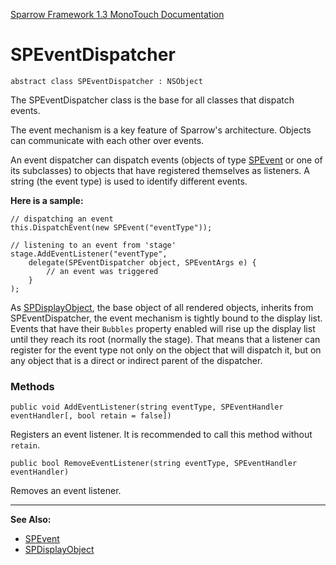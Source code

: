 [Sparrow Framework 1.3 MonoTouch Documentation](index.md) 
# SPEventDispatcher

	abstract class SPEventDispatcher : NSObject

The SPEventDispatcher class is the base for all classes that dispatch events.

The event mechanism is a key feature of Sparrow's architecture. Objects can communicate with each other over events.

An event dispatcher can dispatch events (objects of type [SPEvent](SPEvent.md) or one of its subclasses) to objects that have registered themselves as listeners. A string (the event type) is used to identify different events.

**Here is a sample:**
 
	// dispatching an event
	this.DispatchEvent(new SPEvent("eventType"));
	
	// listening to an event from 'stage'
	stage.AddEventListener("eventType", 
	    delegate(SPEventDispatcher object, SPEventArgs e) {
	        // an event was triggered
	    }
	);
	
As [SPDisplayObject](SPDisplayObject.md), the base object of all rendered objects, inherits from SPEventDispatcher, the event mechanism is tightly bound to the display list. Events that have their `Bubbles` property enabled will rise up the display list until they reach its root (normally the stage). That means that a listener can register for the event type not only on the object that will dispatch it, but on any object that is a direct or indirect parent of the dispatcher. 

### Methods

	public void AddEventListener(string eventType, SPEventHandler eventHandler[, bool retain = false])

Registers an event listener. It is recommended to call this method without `retain`.

	public bool RemoveEventListener(string eventType, SPEventHandler eventHandler)

Removes an event listener.

---	
 
**See Also:**
 
 - [SPEvent](SPEvent.md)
 - [SPDisplayObject](SPDisplayObject.md)
 
